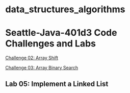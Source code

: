 # data_structures_algorithms
# Seattle-Java-401d3 Code Challenges and Labs

<a href="https://github.com/JessZuchowski/data_structures_algorithms/blob/master/src/README.md">Challenge 02: Array Shift</a>

<a href ="https://github.com/JessZuchowski/data_structures_algorithms/blob/master/src/main/README03.md">Challenge 03: Array Binary Search</a>

## Lab 05: Implement a Linked List

